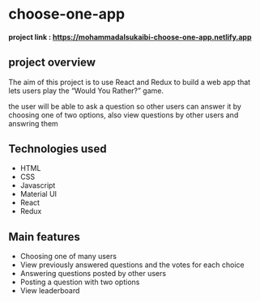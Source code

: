 # choose-one-app

#### project link : https://mohammadalsukaibi-choose-one-app.netlify.app

## project overview

The aim of this project is to use React and Redux to build a web app that lets users play the “Would You Rather?” game.

the user will be able to ask a question so other users can answer it by choosing one of two options, also view questions by other users and answring them

## Technologies used

- HTML
- CSS
- Javascript
- Material UI
- React
- Redux

## Main features

- Choosing one of many users
- View previously answered questions and the votes for each choice
- Answering questions posted by other users
- Posting a question with two options
- View leaderboard
